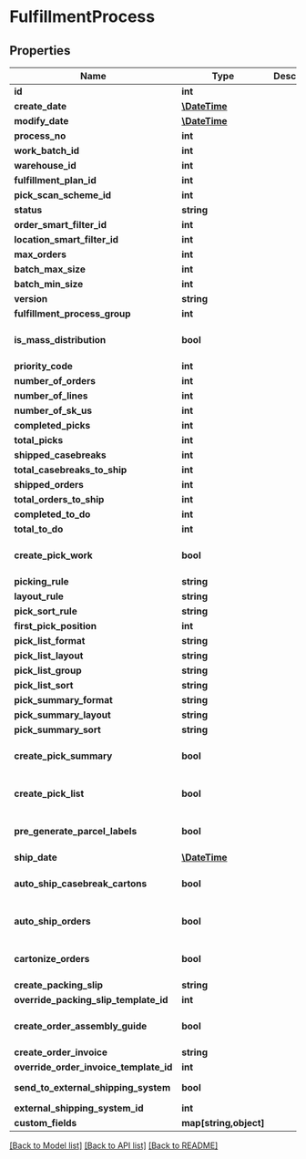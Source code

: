 # FulfillmentProcess

## Properties
Name | Type | Description | Notes
------------ | ------------- | ------------- | -------------
**id** | **int** |  | [optional] 
**create_date** | [**\DateTime**](\DateTime.md) |  | [optional] 
**modify_date** | [**\DateTime**](\DateTime.md) |  | [optional] 
**process_no** | **int** |  | [optional] 
**work_batch_id** | **int** |  | [optional] 
**warehouse_id** | **int** |  | 
**fulfillment_plan_id** | **int** |  | 
**pick_scan_scheme_id** | **int** |  | 
**status** | **string** |  | 
**order_smart_filter_id** | **int** |  | [optional] 
**location_smart_filter_id** | **int** |  | [optional] 
**max_orders** | **int** |  | [optional] 
**batch_max_size** | **int** |  | [optional] 
**batch_min_size** | **int** |  | [optional] 
**version** | **string** |  | [optional] 
**fulfillment_process_group** | **int** |  | [optional] 
**is_mass_distribution** | **bool** |  | [optional] [default to false]
**priority_code** | **int** |  | [optional] 
**number_of_orders** | **int** |  | [optional] 
**number_of_lines** | **int** |  | [optional] 
**number_of_sk_us** | **int** |  | [optional] 
**completed_picks** | **int** |  | [optional] 
**total_picks** | **int** |  | [optional] 
**shipped_casebreaks** | **int** |  | [optional] 
**total_casebreaks_to_ship** | **int** |  | [optional] 
**shipped_orders** | **int** |  | [optional] 
**total_orders_to_ship** | **int** |  | [optional] 
**completed_to_do** | **int** |  | [optional] 
**total_to_do** | **int** |  | [optional] 
**create_pick_work** | **bool** |  | [optional] [default to false]
**picking_rule** | **string** |  | [optional] 
**layout_rule** | **string** |  | [optional] 
**pick_sort_rule** | **string** |  | [optional] 
**first_pick_position** | **int** |  | [optional] 
**pick_list_format** | **string** |  | [optional] 
**pick_list_layout** | **string** |  | [optional] 
**pick_list_group** | **string** |  | [optional] 
**pick_list_sort** | **string** |  | [optional] 
**pick_summary_format** | **string** |  | [optional] 
**pick_summary_layout** | **string** |  | [optional] 
**pick_summary_sort** | **string** |  | [optional] 
**create_pick_summary** | **bool** |  | [optional] [default to false]
**create_pick_list** | **bool** |  | [optional] [default to false]
**pre_generate_parcel_labels** | **bool** |  | [optional] [default to false]
**ship_date** | [**\DateTime**](\DateTime.md) |  | [optional] 
**auto_ship_casebreak_cartons** | **bool** |  | [optional] [default to false]
**auto_ship_orders** | **bool** |  | [optional] [default to false]
**cartonize_orders** | **bool** |  | [optional] [default to false]
**create_packing_slip** | **string** |  | 
**override_packing_slip_template_id** | **int** |  | [optional] 
**create_order_assembly_guide** | **bool** |  | [optional] [default to false]
**create_order_invoice** | **string** |  | 
**override_order_invoice_template_id** | **int** |  | [optional] 
**send_to_external_shipping_system** | **bool** |  | [default to false]
**external_shipping_system_id** | **int** |  | [optional] 
**custom_fields** | **map[string,object]** |  | [optional] 

[[Back to Model list]](../README.md#documentation-for-models) [[Back to API list]](../README.md#documentation-for-api-endpoints) [[Back to README]](../README.md)



